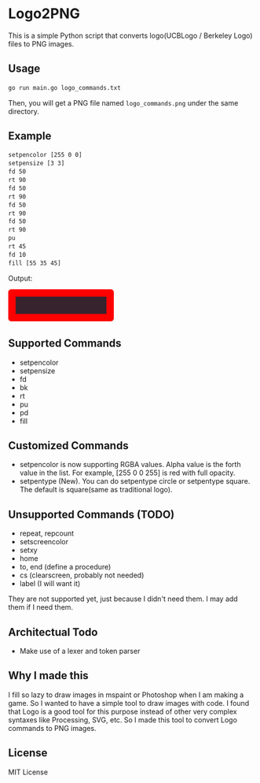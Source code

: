 # Logo2PNG

This is a simple Python script that converts logo(UCBLogo / Berkeley Logo) files to PNG images.

## Usage

```bash
go run main.go logo_commands.txt
```
Then, you will get a PNG file named `logo_commands.png` under the same directory.

## Example

```bash
setpencolor [255 0 0]
setpensize [3 3]
fd 50
rt 90
fd 50
rt 90
fd 50
rt 90
fd 50
rt 90
pu
rt 45
fd 10
fill [55 35 45]
```

Output:

![logo_commands.png](logo_commands.png)

## Supported Commands

- setpencolor
- setpensize
- fd
- bk
- rt
- pu
- pd
- fill

## Customized Commands

- setpencolor is now supporting RGBA values. Alpha value is the forth value in the list. For example, [255 0 0 255] is red with full opacity.
- setpentype (New). You can do setpentype circle or setpentype square. The default is square(same as traditional logo).

## Unsupported Commands (TODO)

- repeat, repcount
- setscreencolor
- setxy
- home
- to, end (define a procedure)
- cs (clearscreen, probably not needed)
- label (I will want it)

They are not supported yet, just because I didn't need them. I may add them if I need them.

## Architectual Todo

- Make use of a lexer and token parser

## Why I made this

I fill so lazy to draw images in mspaint or Photoshop when I am making a game. So I wanted to have a simple tool to draw images with code. I found that Logo is a good tool for this purpose instead of other very complex syntaxes like Processing, SVG, etc. So I made this tool to convert Logo commands to PNG images.

## License
MIT License

